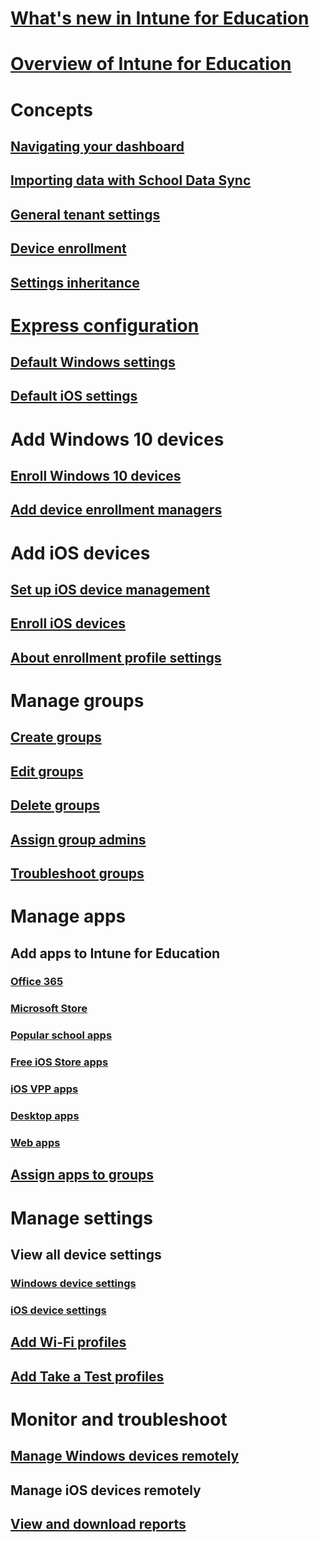 # [What's new in Intune for Education](whats-new-in-edu.md)
# [Overview of Intune for Education](what-is-intune-for-education.md)
# Concepts
## [Navigating your dashboard](how-do-i-customize-my-dashboard.md)
## [Importing data with School Data Sync](what-is-school-data-sync.md)
## [General tenant settings](edu-tenant-general-settings.md)
## [Device enrollment](how-should-I-enroll-devices.md)
## [Settings inheritance](settings-inheritance.md)
# [Express configuration](express-configuration-intune-edu.md)
## [Default Windows settings](edu-default-settings-windows.md)
## [Default iOS settings](edu-default-settings-ios.md)
# Add Windows 10 devices
## [Enroll Windows 10 devices](how-do-I-add-devices.md)
## [Add device enrollment managers](add-enrollment-managers.md)
# Add iOS devices
## [Set up iOS device management](setup-ios-device-management.md)
## [Enroll iOS devices](how-do-I-add-devices-ios.md)
## [About enrollment profile settings](enrollment-profile-default.md)
# Manage groups
## [Create groups](what-are-groups.md)
## [Edit groups](edit-groups-intune-for-edu.md)
## [Delete groups](delete-group-intune-for-education.md)
## [Assign group admins](group-admin-delegate.md)
## [Troubleshoot groups](troubleshoot-groups-intune-for-edu.md)
# Manage apps
## Add apps to Intune for Education
### [Office 365](install-office.md)
### [Microsoft Store](acquire-store-apps.md)
### [Popular school apps](add-popular-apps-edu.md)
### [Free iOS Store apps](add-apps-ios.md)
### [iOS VPP apps](add-vpp-apps-ios.md)
### [Desktop apps](add-desktop-apps-edu.md)
### [Web apps](add-web-apps-edu.md)
## [Assign apps to groups](install-apps.md)
# Manage settings
## View all device settings
### [Windows device settings](edu-settings-windows.md)
### [iOS device settings](edu-settings-ios.md) 
## [Add Wi-Fi profiles](add-wi-fi-profile.md)
## [Add Take a Test profiles](take-a-test-profiles.md)  
# Monitor and troubleshoot
## [Manage Windows devices remotely](remote-actions.md)
## Manage iOS devices remotely
## [View and download reports](what-are-reports.md)

